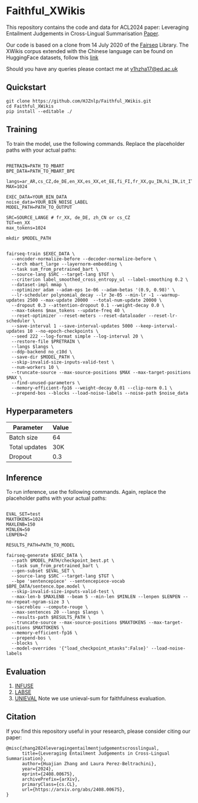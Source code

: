 # Faithful_XWikis

This repository contains the code and data for ACL2024 paper: Leveraging Entailment Judgements in Cross-Lingual Summarisation [Paper](https://arxiv.org/pdf/2408.00675).

Our code is based on a clone from 14 July 2020 of the [Fairseq](https://github.com/pytorch/fairseq) Library. The XWikis corpus extended with the Chinese language can be found on HuggingFace datasets, follow this [link](https://huggingface.co/datasets/GEM/xwikis) 

Should you have any queries please contact me at v1hzha17@ed.ac.uk


## Quickstart
```
git clone https://github.com/HJZnlp/Faithful_XWikis.git
cd Faithful_XWikis
pip install --editable ./
```
## Training
To train the model, use the following commands. Replace the placeholder paths with your actual paths:
```

PRETRAIN=PATH_TO_MBART
BPE_DATA=PATH_TO_MBART_BPE

langs=ar_AR,cs_CZ,de_DE,en_XX,es_XX,et_EE,fi_FI,fr_XX,gu_IN,hi_IN,it_IT,ja_XX,kk_KZ,ko_KR,lt_LT,lv_LV,my_MM,ne_NP,nl_XX,ro_RO,ru_RU,si_LK,tr_TR,vi_VN,zh_CN,af_ZA,az_AZ,bn_IN,fa_IR,he_IL,hr_HR,id_ID,ka_GE,km_KH,mk_MK,ml_IN,mn_MN,mr_IN,pl_PL,ps_AF,pt_XX,sv_SE,sw_KE,ta_IN,te_IN,th_TH,tl_XX,uk_UA,ur_PK,xh_ZA,gl_ES,sl_SI
MAX=1024

EXEC_DATA=YOUR_BIN_DATA
noise_data=YOUR_BIN_NOISE_LABEL
MODEL_PATH=PATH_TO_OUTPUT

SRC=SOURCE_LANGE # fr_XX, de_DE, zh_CN or cs_CZ
TGT=en_XX
max_tokens=1024

mkdir $MODEL_PATH


fairseq-train $EXEC_DATA \
  --encoder-normalize-before --decoder-normalize-before \
  --arch mbart_large --layernorm-embedding \
  --task sum_from_pretrained_bart \
  --source-lang $SRC --target-lang $TGT \
  --criterion label_smoothed_cross_entropy_ul --label-smoothing 0.2 \
  --dataset-impl mmap \
  --optimizer adam --adam-eps 1e-06 --adam-betas '(0.9, 0.98)' \
  --lr-scheduler polynomial_decay --lr 3e-05 --min-lr -1 --warmup-updates 2500 --max-update 20000  --total-num-update 20000 \
  --dropout 0.3 --attention-dropout 0.1 --weight-decay 0.0 \
  --max-tokens $max_tokens --update-freq 40 \
  --reset-optimizer --reset-meters --reset-dataloader --reset-lr-scheduler \
  --save-interval 1 --save-interval-updates 5000 --keep-interval-updates 10 --no-epoch-checkpoints \
  --seed 222 --log-format simple --log-interval 20 \
  --restore-file $PRETRAIN \
  --langs $langs \
  --ddp-backend no_c10d \
  --save-dir $MODEL_PATH \
  --skip-invalid-size-inputs-valid-test \
  --num-workers 10 \
  --truncate-source --max-source-positions $MAX --max-target-positions $MAX \
  --find-unused-parameters \
  --memory-efficient-fp16 --weight-decay 0.01 --clip-norm 0.1 \
  --prepend-bos --blocks --load-noise-labels --noise-path $noise_data

```
## Hyperparameters

| Parameter        | Value  |
|------------------|--------|
| Batch size       | 64     |
| Total updates    | 30K    |
| Dropout          | 0.3    |


## Inference
To run inference, use the following commands. Again, replace the placeholder paths with your actual paths:
```

EVAL_SET=test
MAXTOKENS=1024
MAXLENB=150
MINLEN=50
LENPEN=2

RESULTS_PATH=PATH_TO_MODEL

fairseq-generate $EXEC_DATA \
  --path $MODEL_PATH/checkpoint_best.pt \
  --task sum_from_pretrained_bart \
  --gen-subset $EVAL_SET \
  --source-lang $SRC --target-lang $TGT \
  --bpe 'sentencepiece' --sentencepiece-vocab $BPE_DATA/sentence.bpe.model \
  --skip-invalid-size-inputs-valid-test \
  --max-len-b $MAXLENB --beam 5 --min-len $MINLEN --lenpen $LENPEN --no-repeat-ngram-size 3 \
  --sacrebleu --compute-rouge \
  --max-sentences 20 --langs $langs \
  --results-path $RESULTS_PATH \
  --truncate-source --max-source-positions $MAXTOKENS --max-target-positions $MAXTOKENS \
  --memory-efficient-fp16 \
  --prepend-bos \
  --blocks \
  --model-overrides '{"load_checkpoint_mtasks":False}' --load-noise-labels

```

## Evaluation
1. [INFUSE](https://github.com/HJZnlp/infuse/tree/main)
2. [LABSE](https://github.com/yang-zhang/labse-pytorch)
3. [UNIEVAL](https://github.com/maszhongming/UniEval)
Note we use unieval-sum for faithfulness evaluation.  


## Citation
If you find this repository useful in your research, please consider citing our paper:

```
@misc{zhang2024leveragingentailmentjudgementscrosslingual,
      title={Leveraging Entailment Judgements in Cross-Lingual Summarisation}, 
      author={Huajian Zhang and Laura Perez-Beltrachini},
      year={2024},
      eprint={2408.00675},
      archivePrefix={arXiv},
      primaryClass={cs.CL},
      url={https://arxiv.org/abs/2408.00675}, 
}
```
